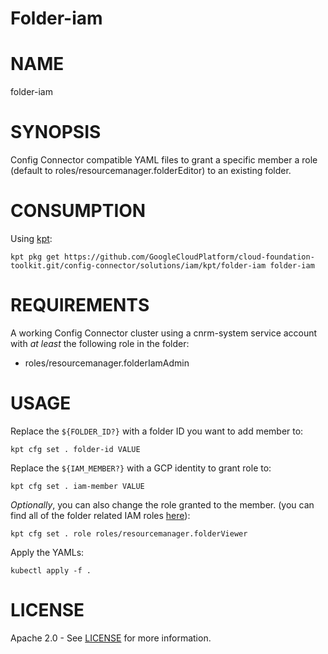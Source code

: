 Folder-iam
==================================================

# NAME

  folder-iam

# SYNOPSIS

  Config Connector compatible YAML files to grant a specific member a role (default to roles/resourcemanager.folderEditor) to an existing folder.

# CONSUMPTION

  Using [kpt](https://googlecontainertools.github.io/kpt/):

  ```
  kpt pkg get https://github.com/GoogleCloudPlatform/cloud-foundation-toolkit.git/config-connector/solutions/iam/kpt/folder-iam folder-iam
  ```

# REQUIREMENTS

  A working Config Connector cluster using a cnrm-system service account with _at least_ the following role in
  the folder:
  - roles/resourcemanager.folderIamAdmin

# USAGE

  Replace the `${FOLDER_ID?}` with a folder ID you want to add member to:
  ```
  kpt cfg set . folder-id VALUE
  ```

  Replace the `${IAM_MEMBER?}` with a GCP identity to grant role to:
  ```
  kpt cfg set . iam-member VALUE
  ```

  _Optionally_, you can also change the role granted to the member. (you can find all of the folder related IAM roles
  [here](https://cloud.google.com/iam/docs/understanding-roles#resource-manager-roles)):

  ```
  kpt cfg set . role roles/resourcemanager.folderViewer
  ```

  Apply the YAMLs:

  ```
  kubectl apply -f .
  ```

# LICENSE

  Apache 2.0 - See [LICENSE](/LICENSE) for more information.
